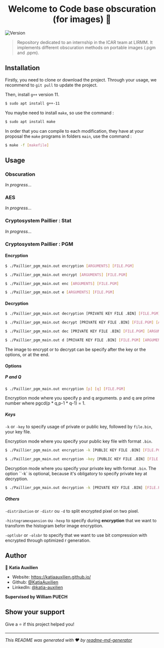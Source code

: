 <h1 align="center">Welcome to Code base obscuration (for images) 👋</h1>
<p>
  <img alt="Version" src="https://img.shields.io/badge/version-1-blue.svg?cacheSeconds=2592000" />
</p>

>  Repository dedicated to an internship in the ICAR team at LIRMM. It implements different obscuration methods on portable images (.pgm and .ppm).


## Installation


Firstly, you need to clone or download the project. Through your usage, we recommend to `git pull` to update the project.

Then, install `g++` version 11.
```sh
$ sudo apt install g++-11
```

You maybe need to install `make`, so use the command :
```sh
$ sudo apt install make
```
In order that you can compile to each modification, they have at your proposal the `make` programs in folders `main`, use the command :
```sh
$ make -f [makefile]
```

## Usage

### Obscuration 

*In progress...*

### AES

*In progress...*

### Cryptosystem Paillier : Stat

*In progress...*

### Cryptosystem Paillier : PGM
#### Encryption
```sh
$ ./Paillier_pgm_main.out encryption [ARGUMENTS] [FILE.PGM]
```
```sh
$ ./Paillier_pgm_main.out encrypt [ARGUMENTS] [FILE.PGM] 
```
```sh
$ ./Paillier_pgm_main.out enc [ARGUMENTS] [FILE.PGM]
```
```sh
$ ./Paillier_pgm_main.out e [ARGUMENTS] [FILE.PGM]
```

#### Decryption

```sh
$ ./Paillier_pgm_main.out decryption [PRIVATE KEY FILE .BIN] [FILE.PGM] [ARGUMENTS]
```

```sh
$ ./Paillier_pgm_main.out decrypt [PRIVATE KEY FILE .BIN] [FILE.PGM] [ARGUMENTS]
```

```sh
$ ./Paillier_pgm_main.out dec [PRIVATE KEY FILE .BIN] [FILE.PGM] [ARGUMENTS]
```
```sh
$ ./Paillier_pgm_main.out d [PRIVATE KEY FILE .BIN] [FILE.PGM] [ARGUMENTS] 
```

The image to encrypt or to decrypt can be specify after the key or the options, or at the end.

#### Options
##### P and Q

```sh
$ ./Paillier_pgm_main.out encryption [p] [q] [FILE.PGM] 
```

Encryption mode where you specify p and q arguments. p and q are prime number where pgcd(p * q,p-1 * q-1) = 1.

##### Keys
`-k` or `-key` to specify usage of private or public key, followed by `file.bin`, your key file.

Encryption mode where you specify your public key file with format `.bin`.
```sh
$ ./Paillier_pgm_main.out encryption -k [PUBLIC KEY FILE .BIN] [FILE.PGM] 
```
```sh
$ ./Paillier_pgm_main.out encryption -key [PUBLIC KEY FILE .BIN] [FILE.PGM]
```

Decryption mode where you specify your private key with format `.bin`.
The option ``-k` is optional, because it's obligatory to specify private key at decryption.
```sh
$ ./Paillier_pgm_main.out decryption -k [PRIVATE KEY FILE .BIN] [FILE.PGM]
```

##### Others

`-distribution` or `-distr` ou `-d` to split encrypted pixel on two pixel.

`-histogramexpansion` ou `-hexp` to specify during **encryption** that we want to transform the histogram befor image encryption.

`-optlsbr` or `-olsbr` to specify that we want to use bit compression with encrypted through optimized r generation.

## Author

👤 **Katia Auxilien**

* Website: https://katiaauxilien.github.io/
* Github: [@KatiaAuxilien](https://github.com/KatiaAuxilien)
* LinkedIn: [@katia-auxilien](https://linkedin.com/in/katia-auxilien)

**Supervised by William PUECH**

## Show your support

Give a ⭐️ if this project helped you!

***
_This README was generated with ❤️ by [readme-md-generator](https://github.com/kefranabg/readme-md-generator)_
